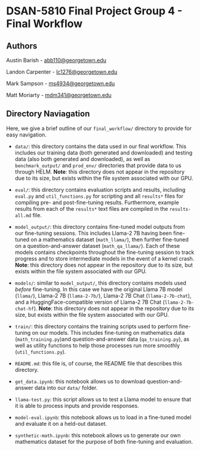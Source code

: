 # DSAN-5810 Final Project Group 4 - Final Workflow

## Authors

Austin Barish - abb110@georgetown.edu

Landon Carpenter - lc1276@georgetown.edu

Mark Sampson - ms4934@georgetown.edu

Matt Moriarty - mdm341@georgetown.edu

## Directory Naviagation

Here, we give a brief outline of our `final_workflow/` directory to provide for easy navigation.

* `data/`: this directory contains the data used in our final workflow. This includes our training data (both generated and downloaded) and testing data (also both generated and downloaded), as well as `benchmark_output/` and `prod_env/` directories that provide data to us through HELM. **Note**: this directory does not appear in the repository due to its size, but exists within the file system associated with our GPU.

* `eval/`: this directory contains evaluation scripts and results, including `eval.py` and `util_functions.py` for scripting and all `results*` files for compiling pre- and post-fine-tuning results. Furthermore, example results from each of the `results*` text files are compiled in the `results-all.md` file.

* `model_output/`: this directory contains fine-tuned model outputs from our fine-tuning sessions. This includes Llama-2 7B having been fine-tuned on a mathematics dataset (`math_llama/`), then further fine-tuned on a question-and-answer dataset (`math_qa_llama/`). Each of these models contains checkpoints throughout the fine-tuning session to track progress and to store intermediate models in the event of a kernel crash. **Note**: this directory does not appear in the repository due to its size, but exists within the file system associated with our GPU.

* `models/`: similar to `model_output/`, this directory contains models used _before_ fine-tuning. In this case we have the original Llama 7B model (`llama/`), Llama-2 7B (`llama-2-7b/`), Llama-2 7B Chat (`llama-2-7b-chat`), and a HuggingFace-compatible version of Llama-2 7B Chat (`llama-2-7b-chat-hf`). **Note**: this directory does not appear in the repository due to its size, but exists within the file system associated with our GPU.

* `train/`: this directory contains the training scripts used to perform fine-tuning on our models. This includes fine-tuning on mathematics data (`math_training.py`)and question-and-answer data (`qa_training.py`), as well as utility functions to help those processes run more smoothly (`util_functions.py`).

* `README.md`: this file is, of course, the README file that describes this directory.

* `get_data.ipynb`: this notebook allows us to download question-and-answer data into our `data/` folder.

* `llama-test.py`: this script allows us to test a Llama model to ensure that it is able to process inputs and provide responses.

* `model-eval.ipynb`: this notebook allows us to load in a fine-tuned model and evaluate it on a held-out dataset.

* `synthetic-math.ipynb`: this notebook allows us to generate our own mathematics dataset for the purpose of both fine-tuning and evaluation.
